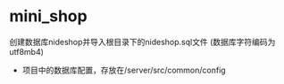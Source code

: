 # mini_shop

创建数据库nideshop并导入根目录下的nideshop.sql文件
(数据库字符编码为utf8mb4)

+ 项目中的数据库配置，存放在/server/src/common/config